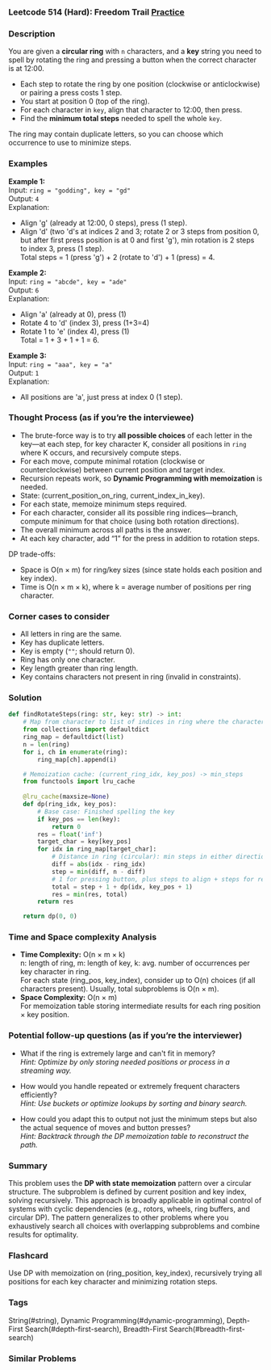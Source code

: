 ### Leetcode 514 (Hard): Freedom Trail [Practice](https://leetcode.com/problems/freedom-trail)

### Description  
You are given a **circular ring** with `n` characters, and a **key** string you need to spell by rotating the ring and pressing a button when the correct character is at 12:00.  
- Each step to rotate the ring by one position (clockwise or anticlockwise) or pairing a press costs 1 step.  
- You start at position 0 (top of the ring).  
- For each character in `key`, align that character to 12:00, then press.  
- Find the **minimum total steps** needed to spell the whole `key`.

The ring may contain duplicate letters, so you can choose which occurrence to use to minimize steps.


### Examples  

**Example 1:**  
Input: `ring = "godding", key = "gd"`  
Output: `4`  
Explanation:  
- Align 'g' (already at 12:00, 0 steps), press (1 step).
- Align 'd' (two 'd's at indices 2 and 3; rotate 2 or 3 steps from position 0, but after first press position is at 0 and first 'g'), min rotation is 2 steps to index 3, press (1 step).  
Total steps = 1 (press 'g') + 2 (rotate to 'd') + 1 (press) = 4.

**Example 2:**  
Input: `ring = "abcde", key = "ade"`  
Output: `6`  
Explanation:  
- Align 'a' (already at 0), press (1)
- Rotate 4 to 'd' (index 3), press (1+3=4)
- Rotate 1 to 'e' (index 4), press (1)  
Total = 1 + 3 + 1 + 1 = 6.

**Example 3:**  
Input: `ring = "aaa", key = "a"`  
Output: `1`  
Explanation:  
- All positions are 'a', just press at index 0 (1 step).


### Thought Process (as if you’re the interviewee)  

- The brute-force way is to try **all possible choices** of each letter in the key—at each step, for key character K, consider all positions in `ring` where K occurs, and recursively compute steps.  
- For each move, compute minimal rotation (clockwise or counterclockwise) between current position and target index.  
- Recursion repeats work, so **Dynamic Programming with memoization** is needed.  
- State: (current_position_on_ring, current_index_in_key).  
- For each state, memoize minimum steps required.  
- For each character, consider all its possible ring indices—branch, compute minimum for that choice (using both rotation directions).  
- The overall minimum across all paths is the answer.  
- At each key character, add “1” for the press in addition to rotation steps.  

DP trade-offs:  
- Space is O(n × m) for ring/key sizes (since state holds each position and key index).  
- Time is O(n × m × k), where k = average number of positions per ring character.


### Corner cases to consider  
- All letters in ring are the same.  
- Key has duplicate letters.  
- Key is empty (`""`; should return 0).
- Ring has only one character.  
- Key length greater than ring length.  
- Key contains characters not present in ring (invalid in constraints).


### Solution

```python
def findRotateSteps(ring: str, key: str) -> int:
    # Map from character to list of indices in ring where the character appears
    from collections import defaultdict
    ring_map = defaultdict(list)
    n = len(ring)
    for i, ch in enumerate(ring):
        ring_map[ch].append(i)

    # Memoization cache: (current_ring_idx, key_pos) -> min_steps
    from functools import lru_cache
    
    @lru_cache(maxsize=None)
    def dp(ring_idx, key_pos):
        # Base case: Finished spelling the key
        if key_pos == len(key):
            return 0
        res = float('inf')
        target_char = key[key_pos]
        for idx in ring_map[target_char]:
            # Distance in ring (circular): min steps in either direction
            diff = abs(idx - ring_idx)
            step = min(diff, n - diff)
            # 1 for pressing button, plus steps to align + steps for remaining key
            total = step + 1 + dp(idx, key_pos + 1)
            res = min(res, total)
        return res

    return dp(0, 0)
```

### Time and Space complexity Analysis  

- **Time Complexity:** O(n × m × k)  
  n: length of ring, m: length of key, k: avg. number of occurrences per key character in ring.  
  For each state (ring_pos, key_index), consider up to O(n) choices (if all characters present). Usually, total subproblems is O(n × m).
- **Space Complexity:** O(n × m)  
  For memoization table storing intermediate results for each ring position × key position.


### Potential follow-up questions (as if you’re the interviewer)  

- What if the ring is extremely large and can't fit in memory?  
  *Hint: Optimize by only storing needed positions or process in a streaming way.*

- How would you handle repeated or extremely frequent characters efficiently?  
  *Hint: Use buckets or optimize lookups by sorting and binary search.*

- How could you adapt this to output not just the minimum steps but also the actual sequence of moves and button presses?  
  *Hint: Backtrack through the DP memoization table to reconstruct the path.*

### Summary
This problem uses the **DP with state memoization** pattern over a circular structure. The subproblem is defined by current position and key index, solving recursively. This approach is broadly applicable in optimal control of systems with cyclic dependencies (e.g., rotors, wheels, ring buffers, and circular DP). The pattern generalizes to other problems where you exhaustively search all choices with overlapping subproblems and combine results for optimality.


### Flashcard
Use DP with memoization on (ring_position, key_index), recursively trying all positions for each key character and minimizing rotation steps.

### Tags
String(#string), Dynamic Programming(#dynamic-programming), Depth-First Search(#depth-first-search), Breadth-First Search(#breadth-first-search)

### Similar Problems
